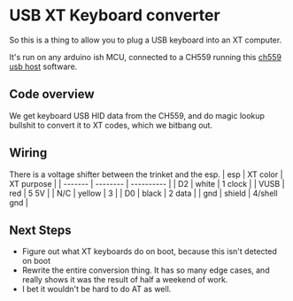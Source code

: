 # USB XT Keyboard converter
So this is a thing to allow you to plug a USB keyboard into an XT computer.


It's run on any arduino ish MCU, connected to a CH559 running this [ch559 usb host](https://github.com/mtfurlan/ch559-usb-host) software.

## Code overview
We get keyboard USB HID data from the CH559, and do magic lookup bullshit to convert it to XT codes, which we bitbang out.

## Wiring
There is a voltage shifter between the trinket and the esp.
| esp     | XT color | XT purpose  |
| ------- | -------- | ----------  |
| D2      | white    | 1 clock     |
| VUSB    | red      | 5 5V        |
| N/C     | yellow   | 3           |
| D0      | black    | 2 data      |
| gnd     | shield   | 4/shell gnd |

## Next Steps
* Figure out what XT keyboards do on boot, because this isn't detected on boot
* Rewrite the entire conversion thing.
  It has so many edge cases, and really shows it was the result of half a weekend of work.
* I bet it wouldn't be hard to do AT as well.
